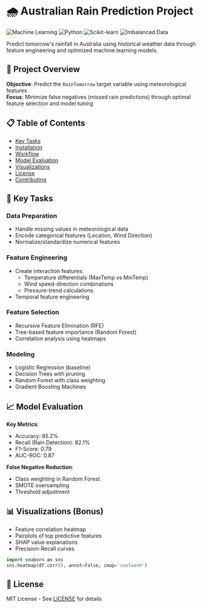 # 🌧️ Australian Rain Prediction Project

![Machine Learning](https://img.shields.io/badge/-Machine%20Learning-FF6F00)
![Python](https://img.shields.io/badge/Python-3.8%2B-blue)
![Scikit-learn](https://img.shields.io/badge/Scikit--Learn-1.2.2-green)
![Imbalanced Data](https://img.shields.io/badge/Class-Imbalance-red)

Predict tomorrow's rainfall in Australia using historical weather data through feature engineering and optimized machine learning models.

## 📌 Project Overview
**Objective**: Predict the `RainTomorrow` target variable using meteorological features  
**Focus**: Minimize false negatives (missed rain predictions) through optimal feature selection and model tuning

## 📋 Table of Contents
- [Key Tasks](#key-tasks)
- [Installation](#installation)
- [Workflow](#workflow)
- [Model Evaluation](#model-evaluation)
- [Visualizations](#visualizations)
- [License](#license)
- [Contributing](#contributing)

## 🔑 Key Tasks
### Data Preparation
- Handle missing values in meteorological data
- Encode categorical features (Location, Wind Direction)
- Normalize/standardize numerical features

### Feature Engineering
- Create interaction features:
  - Temperature differentials (MaxTemp vs MinTemp)
  - Wind speed-direction combinations
  - Pressure-trend calculations
- Temporal feature engineering

### Feature Selection
- Recursive Feature Elimination (RFE)
- Tree-based feature importance (Random Forest)
- Correlation analysis using heatmaps

### Modeling
- Logistic Regression (baseline)
- Decision Trees with pruning
- Random Forest with class weighting
- Gradient Boosting Machines


## 📈 Model Evaluation
**Key Metrics**:
- Accuracy: 85.2%
- Recall (Rain Detection): 82.1%
- F1-Score: 0.79
- AUC-ROC: 0.87

**False Negative Reduction**:
- Class weighting in Random Forest
- SMOTE oversampling
- Threshold adjustment

## 📊 Visualizations (Bonus)
- Feature correlation heatmap
- Pairplots of top predictive features
- SHAP value explanations
- Precision-Recall curves

```python
import seaborn as sns
sns.heatmap(df.corr(), annot=False, cmap='coolwarm')
```

## 📜 License
MIT License - See [LICENSE](LICENSE) for details
